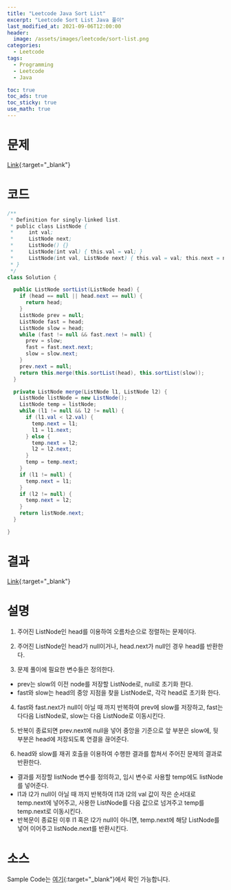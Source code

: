 ```yaml
---
title: "Leetcode Java Sort List"
excerpt: "Leetcode Sort List Java 풀이"
last_modified_at: 2021-09-06T12:00:00
header:
  image: /assets/images/leetcode/sort-list.png
categories:
  - Leetcode
tags:
  - Programming
  - Leetcode
  - Java

toc: true
toc_ads: true
toc_sticky: true
use_math: true
---
```

# 문제
[Link](https://leetcode.com/problems/sort-list/){:target="_blank"}

# 코드
```java
/**
 * Definition for singly-linked list.
 * public class ListNode {
 *     int val;
 *     ListNode next;
 *     ListNode() {}
 *     ListNode(int val) { this.val = val; }
 *     ListNode(int val, ListNode next) { this.val = val; this.next = next; }
 * }
 */
class Solution {

  public ListNode sortList(ListNode head) {
    if (head == null || head.next == null) {
      return head;
    }
    ListNode prev = null;
    ListNode fast = head;
    ListNode slow = head;
    while (fast != null && fast.next != null) {
      prev = slow;
      fast = fast.next.next;
      slow = slow.next;
    }
    prev.next = null;
    return this.merge(this.sortList(head), this.sortList(slow));
  }

  private ListNode merge(ListNode l1, ListNode l2) {
    ListNode listNode = new ListNode();
    ListNode temp = listNode;
    while (l1 != null && l2 != null) {
      if (l1.val < l2.val) {
        temp.next = l1;
        l1 = l1.next;
      } else {
        temp.next = l2;
        l2 = l2.next;
      }
      temp = temp.next;
    }
    if (l1 != null) {
      temp.next = l1;
    }
    if (l2 != null) {
      temp.next = l2;
    }
    return listNode.next;
  }

}
```

# 결과
[Link](https://leetcode.com/submissions/detail/550127723/){:target="_blank"}

# 설명
1. 주어진 ListNode인 head를 이용하여 오름차순으로 정렬하는 문제이다.

2. 주어진 ListNode인 head가 null이거나, head.next가 null인 경우 head를 반환한다.

3. 문제 풀이에 필요한 변수들은 정의한다.
- prev는 slow의 이전 node를 저장할 ListNode로, null로 초기화 한다.
- fast와 slow는 head의 중앙 지점을 찾을 ListNode로, 각각 head로 초기화 한다.

4. fast와 fast.next가 null이 아닐 때 까지 반복하여 prev에 slow를 저장하고, fast는 다다음 ListNode로, slow는 다음 ListNode로 이동시킨다.

5. 반복이 종료되면 prev.next에 null을 넣어 중앙을 기준으로 앞 부분은 slow에, 뒷 부분은 head에 저장되도록 연결을 끊어준다.

6. head와 slow를 재귀 호출을 이용하여 수행한 결과를 합쳐서 주어진 문제의 결과로 반환한다.
- 결과를 저장할 listNode 변수를 정의하고, 임시 변수로 사용할 temp에도 listNode를 넣어준다.
- l1과 l2가 null이 아닐 때 까지 반복하여 l1과 l2의 val 값이 작은 순서대로 temp.next에 넣어주고, 사용한 ListNode를 다음 값으로 넘겨주고 temp를 temp.next로 이동시킨다.
- 반복문이 종료된 이후 l1 혹은 l2가 null이 아니면, temp.next에 해당 ListNode를 넣어 이어주고 listNode.next를 반환시킨다.

# 소스
Sample Code는 [여기](https://github.com/GracefulSoul/leetcode/blob/master/src/main/java/gracefulsoul/problems/SortList.java){:target="_blank"}에서 확인 가능합니다.